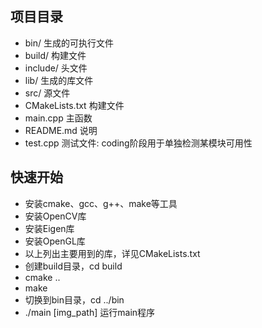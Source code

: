 ## 项目目录
+ bin/              生成的可执行文件
+ build/            构建文件
+ include/          头文件
+ lib/              生成的库文件
+ src/              源文件
+ CMakeLists.txt    构建文件
+ main.cpp          主函数
+ README.md         说明
+ test.cpp          测试文件: coding阶段用于单独检测某模块可用性
    
## 快速开始
+ 安装cmake、gcc、g++、make等工具
+ 安装OpenCV库
+ 安装Eigen库
+ 安装OpenGL库
+ 以上列出主要用到的库，详见CMakeLists.txt
+ 创建build目录，cd build
+ cmake ..
+ make
+ 切换到bin目录，cd ../bin
+ ./main [img_path] 运行main程序